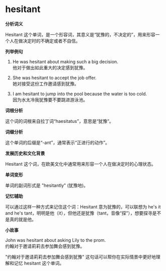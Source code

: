 # hesitant

**分析词义**

  

Hesitant 这个单词，是一个形容词，其意义是“犹豫的，不决定的”，用来形容一个人在做决定时的不确定或者不自信。

  

**列举例句**

  

1.  He was hesitant about making such a big decision.  
    他对于做出如此重大的决定感到犹豫。
    
      
    
2.  She was hesitant to accept the job offer.  
    她对接受这份工作邀请感到犹豫。
    
      
    
3.  I am hesitant to jump into the pool because the water is too cold.  
    因为水太冷我犹豫要不要跳进游泳池。
    
      
    

  

**词根分析**

  

这个词的词根来自拉丁词“haesitatus”，意思是“犹豫”。

  

**词缀分析**

  

这个单词的后缀是“-ant”，通常表示“正进行的动作”。

  

**发展历史和文化背景**

  

Hesitant 这个词，在欧美文化中通常用来形容一个人在做决定时的心理状态。

  

**单词变形**

  

单词的副词形式是 "hesitantly" (犹豫地)。

  

**记忆辅助**

  

可以通过这样一种方式来记住这个词：Hesitant 意为犹豫的，可以联想为 he's it and he's tant，明明是他（it），但他还是犹豫（tant，音像“探”），想要探寻是不是真的就是他。

  

**小故事**

  

John was hesitant about asking Lily to the prom.  
约翰对于邀请莉莉去参加舞会感到犹豫。

  

"约翰对于邀请莉莉去参加舞会感到犹豫" 这句话可以帮你在实际情景中更好地理解和记忆 hesitant 这个单词。

